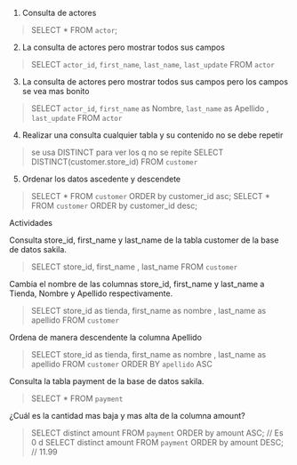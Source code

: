1. Consulta de actores
> SELECT * FROM `actor`;
2. La consulta de actores  pero mostrar  todos  sus  campos
> SELECT `actor_id`, `first_name`, `last_name`, `last_update` FROM `actor`
3. La consulta de actores  pero mostrar  todos  sus  campos pero los  campos se vea mas  bonito 
> SELECT `actor_id`, `first_name` as Nombre, `last_name` as Apellido , `last_update` FROM `actor`
4. Realizar  una  consulta cualquier  tabla y su contenido no se debe repetir 
> se usa DISTINCT para  ver  los q no se repite
> SELECT DISTINCT(customer.store_id) FROM `customer`
5. Ordenar  los datos ascedente  y descendete 
> SELECT * FROM `customer` ORDER by customer_id asc;
> SELECT * FROM `customer` ORDER by customer_id desc;

Actividades

Consulta store_id, first_name y last_name de la tabla customer de la base de datos sakila.

> SELECT store_id, first_name , last_name FROM `customer` 

Cambia el nombre de las columnas store_id, first_name y last_name a Tienda, Nombre y Apellido respectivamente.

> SELECT store_id as tienda, first_name as nombre , last_name as apellido FROM `customer`

Ordena de manera descendente la columna Apellido
> SELECT store_id as tienda, first_name as nombre , last_name as apellido FROM `customer` ORDER BY `apellido` ASC

Consulta la tabla payment de la base de datos sakila.

> SELECT * FROM `payment`


¿Cuál es la cantidad mas baja y mas alta de la columna amount?
> SELECT distinct amount FROM `payment` ORDER by amount ASC; // Es 0
> d
> SELECT distinct amount  FROM `payment` ORDER by amount DESC; // 11.99

